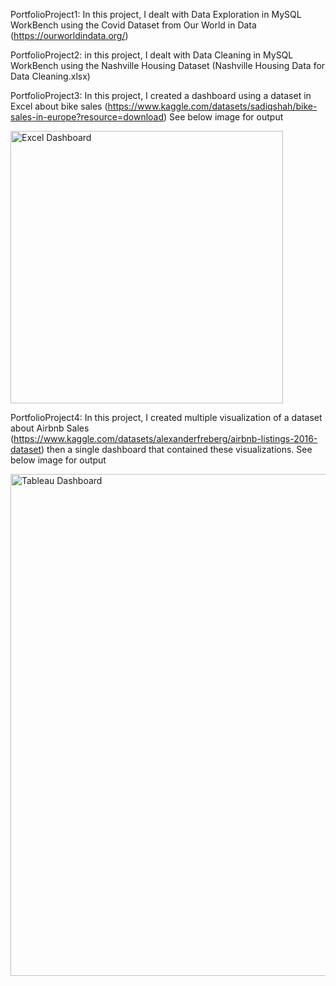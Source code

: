 PortfolioProject1: In this project, I dealt with Data Exploration in MySQL WorkBench using the Covid Dataset from Our World in Data (https://ourworldindata.org/)

PortfolioProject2: in this project, I dealt with Data Cleaning in MySQL WorkBench using the Nashville Housing Dataset (Nashville Housing Data for Data Cleaning.xlsx)

PortfolioProject3: In this project, I created a dashboard using a dataset in Excel about bike sales (https://www.kaggle.com/datasets/sadiqshah/bike-sales-in-europe?resource=download) See below image for output

<img width="436" alt="Excel Dashboard" src="https://github.com/user-attachments/assets/e920b638-a8cc-4b0d-adb8-0e6278e9638c">

PortfolioProject4: In this project, I created multiple visualization of a dataset about Airbnb Sales (https://www.kaggle.com/datasets/alexanderfreberg/airbnb-listings-2016-dataset) then a single dashboard that contained these visualizations. See below image for output

<img width="803" alt="Tableau Dashboard" src="https://github.com/user-attachments/assets/12819479-86fb-442b-a935-21336fa426be">

